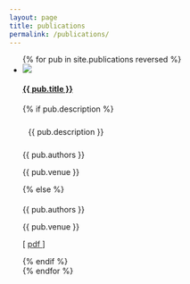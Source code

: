 ```yaml
---
layout: page
title: publications
permalink: /publications/
---
```


<ul class="post-list">
{% for pub in site.publications reversed %}
<li>
<div class="publication-grid-container">
<div class="publication-grid-img">
<div class="publication-thumbnail">
<img src="{{ pub.img }}"/>
</div>
</div>
<div class="publication-grid-body">
<h4>
<a class="poem-title" href="{{ pub.link }}" target="_blank">{{ pub.title }}</a>
</h4>
{% if pub.description %}
<p class="post-description" style="text-align: justify; padding: 10px;">{{ pub.description }}</p>
<p class="post-meta-important" style="text-align: left; ">{{ pub.authors }}</p>
<p class="post-meta" style="text-align: left; ">{{ pub.venue }}</p>
{% else %}
<p class="post-meta-important" style="text-align: left; padding-top: 5px;">{{ pub.authors }}</p>
<p class="post-meta" style="text-align: left; ">{{ pub.venue }}</p>
<p class="post-meta" style="text-align: left; ">[ <a style="color: #282828;" class="poem-title" href="{{ pub.link }}" target="_blank"><i class="fa fa-file-pdf-o" aria-hidden="true"></i> pdf </a> ] 
</p>
</div>
</div>
{% endif %}
</li>
{% endfor %}
</ul>